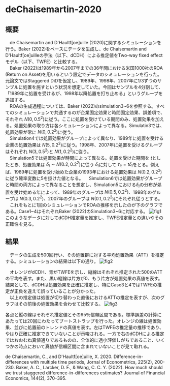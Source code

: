 # deChaisemartin-2020

## 概要
　de Chaisemartin and D'Haultf\[oe\]uille (2020)に関するシミュレーションを行う。Baker (2022)をベースにデータを生成し、de Chaisemartin and D'Haultf\[oe\]uilleの手法（以下、dCDH）による推定値をTwo-way fixed effectモデル（以下、TWFE）と比較する。  
　Baker (2022)は1989年から2007年までの36年間における米国1000社のROA (Return on Asset)を用いるという設定でデータのシミュレーションを行った。元論文ではStaggered DiDを仮定し、1989年、1998年、2007年に1/3ずつのサンプルに処置を施すという状況を想定していた。今回はサンプルを4分割して、「1989年に処置を受けるが、1998年以降処置を打ち止める」というグループを追加する。  
　ROAの生成過程については、Baker (2022)のsimulation3\~6を参照する。すべてのシミュレーションで共通するのが企業固定効果と時間固定効果、誤差項で、それぞれ $N(0,0.5^2)$に従う。ここに処置を受けている期間のみ、処置効果を加える。処置効果の取り方は各シミュレーションによって異なる。Simulatin3では、処置効果が常に $N(0,0.2^{2})$に従う。  
　Simulation4では処置効果がグループによって異なり、1989年に処置を受ける企業の処置効果は $N(5,0.2^2)$に従う。1998年、2007年に処置を受けるグループはそれぞれ $N(3,0.5^2)$と $N(1,0.2^2)$に従う。  
　Simulation5では処置効果が時間によって異なる。処置を受けた期間を $t$としたとき、処置効果は $\delta_{i}\sim N(0.2,0.2^2)$に従う $\delta_{i}$に対して $\tau_{it}=t\delta_{i}$をとる。例えば、1989年に処置を受け始めた企業の1993年における処置効果は $N(0.2,0.2^2)$に従う確率変数に5を掛けた値となる。
　Simulation6では処置効果がグループと時間の両方によって異なることを想定し、Simulation5における$\delta_{i}$の分布が処置を受け始める年によって、1989年のグループは $N(0.5,0.2^2)$、1998年のグループは $N(0.3,0.2^2)$、2007年のグループは $N(0.1,0.2^2)$にそれぞれ従うとする。  
　これをもとに1回のシミュレーションでROAの推移を示したのが下のグラフである。Case1\~4はそれぞれBaker (2022)のSimulation3\~6に対応する。
![fig1](https://github.com/1414satokou/deChaisemartin-2020/assets/103186935/a92410af-c147-41f6-8ad4-35ec11a3ae06)
　このようなデータに対してdCDH推定量を推定し、TWFE推定量との違いやその正確性を見る。

## 結果
　データの生成を500回行い、その処置群に対する平均処置効果（ATT）を推定する。シミュレーションの結果は以下の通り。
 ![fig2](https://github.com/1414satokou/deChaisemartin-2020/assets/103186935/0ad07d45-867e-4864-8623-4437d63188c1)

　オレンジがdCDH、青がTWFEを示し、縦線はそれぞれ推定された500のATTの平均を表す。また、黒い縦線は片方が0、もう片方が処置効果の真値を表す。結果として、dCDHは処置効果を正確に推定し、特にCase3と4ではTWFEの推定が正負を違えて誤っていることが分かった。  
　以上の推定値は処置が切り替わった直後におけるATTの推定を表すが、次のグラフはその前後の処置効果を合わせて比較する。
 ![fig3](https://github.com/1414satokou/deChaisemartin-2020/assets/103186935/90e62057-2f5e-4136-89fc-650bc207bec5)

  各点と縦の線はそれぞれ推定値とその95％信頼区間である。標準誤差の計算にあたっては20回にわたってブートストラップを行った。オレンジの線は処置効果、並びに処置前のトレンドの真値を表す。左はTWFEの推定量の推移であり、やはり正確に推定できていないことが示唆される。一方で右のdCDHによる推定ではおおむね真値通りであるものの、全体的に過小評価しがちであること、いくつかの時点において真値が信頼区間に含まれていないことが見て取れる。


de Chaisemartin, C., and D'Haultf\[oe\]uille, X. 2020. Difference-in-differences with multiple time periods, Jornal of Econometrics,  225(2), 200-230.
Baker, A. C., Larcker, D. F., &amp; Wang, C. C. Y. (2022). How much should we trust staggered difference-in-differences estimates? Journal of Financial Economics, 144(2), 370–395. 
